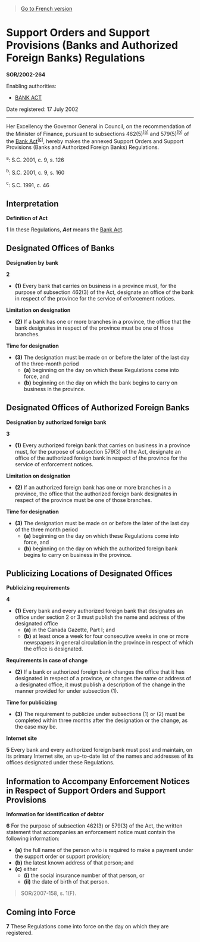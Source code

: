 > [Go to French version](/fr/Règlements/Décrets,%20ordonnances%20et%20règlements%20statutaires/2002/264.md)

# Support Orders and Support Provisions (Banks and Authorized Foreign Banks) Regulations

**SOR/2002-264**

Enabling authorities: 
- [BANK ACT](/en/Acts/Statutes%20of%20Canada/1991/c.%2046.md)

Date registered: 17 July 2002

----------

Her Excellency the Governor General in Council, on the recommendation of the Minister of Finance, pursuant to subsections 462(5)<sup><a href='#footnotea_e'>[a]</a></sup> and 579(5)<sup><a href='#footnoteb_e'>[b]</a></sup> of the [Bank Act](/en/Acts/Statutes%20of%20Canada/1991/c.%2046.md)<sup><a href='#footnotec_e'>[c]</a></sup>, hereby makes the annexed Support Orders and Support Provisions (Banks and Authorized Foreign Banks) Regulations.

<a name='footnotea_e'><sup>a</sup></a>: S.C. 2001, c. 9, s. 126<br />

<a name='footnoteb_e'><sup>b</sup></a>: S.C. 2001, c. 9, s. 160<br />

<a name='footnotec_e'><sup>c</sup></a>: S.C. 1991, c. 46<br />




## Interpretation



**Definition of Act**

**1** In these Regulations, ***Act*** means the [Bank Act](/en/Acts/Statutes%20of%20Canada/1991/c.%2046.md).




## Designated Offices of Banks



**Designation by bank**

**2** 

- **(1)** Every bank that carries on business in a province must, for the purpose of subsection 462(3) of the Act, designate an office of the bank in respect of the province for the service of enforcement notices.

**Limitation on designation**

- **(2)** If a bank has one or more branches in a province, the office that the bank designates in respect of the province must be one of those branches.

**Time for designation**

- **(3)** The designation must be made on or before the later of the last day of the three-month period
	- **(a)** beginning on the day on which these Regulations come into force, and
	- **(b)** beginning on the day on which the bank begins to carry on business in the province.




## Designated Offices of Authorized Foreign Banks



**Designation by authorized foreign bank**

**3** 

- **(1)** Every authorized foreign bank that carries on business in a province must, for the purpose of subsection 579(3) of the Act, designate an office of the authorized foreign bank in respect of the province for the service of enforcement notices.

**Limitation on designation**

- **(2)** If an authorized foreign bank has one or more branches in a province, the office that the authorized foreign bank designates in respect of the province must be one of those branches.

**Time for designation**

- **(3)** The designation must be made on or before the later of the last day of the three month period
	- **(a)** beginning on the day on which these Regulations come into force, and
	- **(b)** beginning on the day on which the authorized foreign bank begins to carry on business in the province.




## Publicizing Locations of Designated Offices



**Publicizing requirements**

**4** 

- **(1)** Every bank and every authorized foreign bank that designates an office under section 2 or 3 must publish the name and address of the designated office
	- **(a)** in the Canada Gazette, Part I; and
	- **(b)** at least once a week for four consecutive weeks in one or more newspapers in general circulation in the province in respect of which the office is designated.

**Requirements in case of change**

- **(2)** If a bank or authorized foreign bank changes the office that it has designated in respect of a province, or changes the name or address of a designated office, it must publish a description of the change in the manner provided for under subsection (1).

**Time for publicizing**

- **(3)** The requirement to publicize under subsections (1) or (2) must be completed within three months after the designation or the change, as the case may be.




**Internet site**

**5** Every bank and every authorized foreign bank must post and maintain, on its primary Internet site, an up-to-date list of the names and addresses of its offices designated under these Regulations.




## Information to Accompany Enforcement Notices in Respect of Support Orders and Support Provisions



**Information for identification of debtor**

**6** For the purpose of subsection 462(3) or 579(3) of the Act, the written statement that accompanies an enforcement notice must contain the following information:
- **(a)** the full name of the person who is required to make a payment under the support order or support provision;
- **(b)** the latest known address of that person; and
- **(c)** either
	- **(i)** the social insurance number of that person, or
	- **(ii)** the date of birth of that person.
> SOR/2007-158, s. 1(F).





## Coming into Force


**7** These Regulations come into force on the day on which they are registered.


